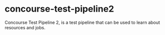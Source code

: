 
# concourse-test-pipeline2

Concourse Test Pipeline 2, is a test pipeline that can be used to learn about resources and jobs.

